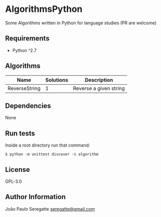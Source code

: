 # AlgorithmsPython

Some Algorithms written in Python for language studies (PR are welcome)

## Requirements

- Python ^2.7

## Algorithms

| Name 						          | Solutions 								            | Description 										                  |
|---------------------------|---------------------------------------|---------------------------------------------------|
| ReverseString			        | 1 								                    | Reverse a given string            								|       

Dependencies
------------

None


Run tests
----------------

Inside a root directory run that command:

```shell
$ python -m unittest discover -s algorithm
```

License
-------

GPL-3.0

Author Information
------------------
João Paulo Seregatte <seregatte@gmail.com>